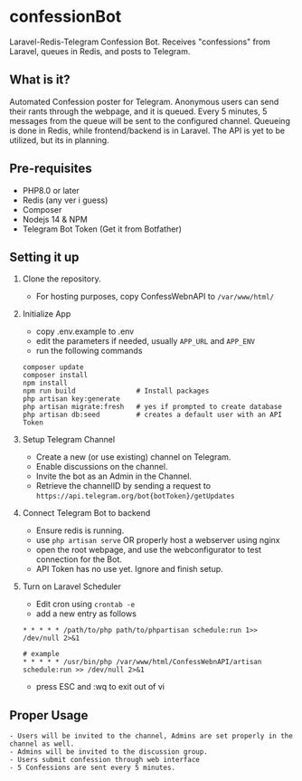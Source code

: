 # confessionBot
Laravel-Redis-Telegram Confession Bot. Receives "confessions" from Laravel, queues in Redis, and posts to Telegram.

## What is it?

Automated Confession poster for Telegram. Anonymous users can send their rants through the webpage, and it is queued. Every 5 minutes, 5 messages from the queue will be sent to the configured channel. Queueing is done in Redis, while frontend/backend is in Laravel. The API is yet to be utilized, but its in planning.

## Pre-requisites
- PHP8.0 or later
- Redis (any ver i guess)
- Composer
- Nodejs 14 & NPM
- Telegram Bot Token (Get it from Botfather)

## Setting it up

1. Clone the repository.
    - For hosting purposes, copy ConfessWebnAPI to `/var/www/html/`
    
2. Initialize App
    - copy .env.example to .env
    - edit the parameters if needed, usually `APP_URL` and `APP_ENV`
    - run the following commands
    
    ```
    composer update
    composer install
    npm install
    npm run build               # Install packages
    php artisan key:generate
    php artisan migrate:fresh   # yes if prompted to create database
    php artisan db:seed         # creates a default user with an API Token
    ```
    
3. Setup Telegram Channel
    - Create a new (or use existing) channel on Telegram.
    - Enable discussions on the channel.
    - Invite the bot as an Admin in the Channel.
    - Retrieve the channelID by sending a request to `https://api.telegram.org/bot{botToken}/getUpdates`
    
4. Connect Telegram Bot to backend
    - Ensure redis is running.
    - use `php artisan serve` OR properly host a webserver using nginx
    - open the root webpage, and use the webconfigurator to test connection for the Bot.
    - API Token has no use yet. Ignore and finish setup.
    
5. Turn on Laravel Scheduler
    - Edit cron using `crontab -e`
    - add a new entry as follows
    ```
    * * * * * /path/to/php path/to/phpartisan schedule:run 1>> /dev/null 2>&1
    
    # example
    * * * * * /usr/bin/php /var/www/html/ConfessWebnAPI/artisan schedule:run >> /dev/null 2>&1
    ```
    - press ESC and :wq to exit out of vi

## Proper Usage

    - Users will be invited to the channel, Admins are set properly in the channel as well.
    - Admins will be invited to the discussion group.
    - Users submit confession through web interface
    - 5 Confessions are sent every 5 minutes.

